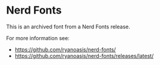 # Nerd Fonts

This is an archived font from a Nerd Fonts release.

For more information see:

- <https://github.com/ryanoasis/nerd-fonts/>
- <https://github.com/ryanoasis/nerd-fonts/releases/latest/>
